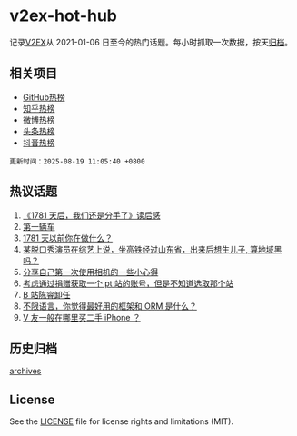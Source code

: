 # v2ex-hot-hub

 记录[V2EX](https://www.v2ex.com/)从 2021-01-06 日至今的热门话题。每小时抓取一次数据，按天[归档](archives)。
 
 ## 相关项目

- [GitHub热榜](https://github.com/lonnyzhang423/github-hot-hub)
- [知乎热榜](https://github.com/lonnyzhang423/zhihu-hot-hub)
- [微博热榜](https://github.com/lonnyzhang423/weibo-hot-hub)
- [头条热榜](https://github.com/lonnyzhang423/toutiao-hot-hub)
- [抖音热榜](https://github.com/lonnyzhang423/douyin-hot-hub)


 `更新时间：2025-08-19 11:05:40 +0800`

## 热议话题

1. [《1781 天后，我们还是分手了》读后感](https://www.v2ex.com/t/1153126)
1. [第一辆车](https://www.v2ex.com/t/1153201)
1. [1781 天以前你在做什么？](https://www.v2ex.com/t/1153197)
1. [某脱口秀演员在综艺上说，坐高铁经过山东省，出来后想生儿子, 算地域黑吗？](https://www.v2ex.com/t/1153339)
1. [分享自己第一次使用相机的一些小心得](https://www.v2ex.com/t/1153119)
1. [考虑通过捐赠获取一个 pt 站的账号，但是不知道选取那个站](https://www.v2ex.com/t/1153203)
1. [B 站陈睿卸任](https://www.v2ex.com/t/1153123)
1. [不限语言，你觉得最好用的框架和 ORM 是什么？](https://www.v2ex.com/t/1153288)
1. [V 友一般在哪里买二手 iPhone ？](https://www.v2ex.com/t/1153143)

## 历史归档

[archives](archives)

## License

See the [LICENSE](LICENSE) file for license rights and limitations (MIT).
